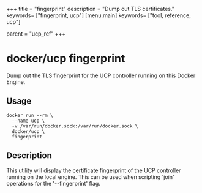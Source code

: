 +++
title = "fingerprint"
description = "Dump out TLS certificates."
keywords= ["fingerprint, ucp"]
[menu.main]
keywords= ["tool, reference, ucp"]

parent = "ucp_ref"
+++

# docker/ucp fingerprint

Dump out the TLS fingerprint for the UCP controller running on this
Docker Engine.

## Usage

```
docker run --rm \
  --name ucp \
  -v /var/run/docker.sock:/var/run/docker.sock \
  docker/ucp \
  fingerprint
```

## Description

This utility will display the certificate fingerprint of the UCP controller
running on the local engine.  This can be used when scripting 'join'
operations for the '--fingerprint' flag.
